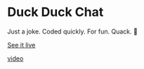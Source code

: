 # Duck Duck Chat

Just a joke. Coded quickly. For fun. Quack. 🦆

[See it live](https://duckduckchat.tomontheinternet.com)

[video](https://youtu.be/qflMWrcefGE)
